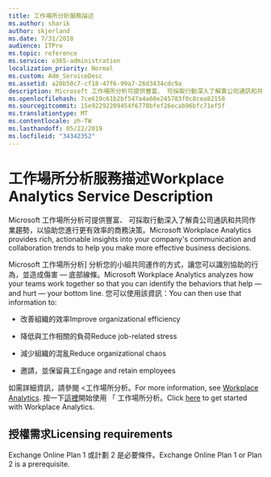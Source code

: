 ```yaml
---
title: 工作場所分析服務描述
ms.author: sharik
author: skjerland
ms.date: 7/31/2018
audience: ITPro
ms.topic: reference
ms.service: o365-administration
localization_priority: Normal
ms.custom: Adm_ServiceDesc
ms.assetid: a20b50c7-cf18-47f6-99a7-26d3434cdc9a
description: Microsoft 工作場所分析可提供豐富、 可採取行動深入了解貴公司通訊和共同作業趨勢，以協助您進行更有效率的商務決策。
ms.openlocfilehash: 7ce619c61b2bf547a4a60e245783f0c8cea82158
ms.sourcegitcommit: 15e92292209454f6778bfef26ecab96bfc71ef5f
ms.translationtype: MT
ms.contentlocale: zh-TW
ms.lasthandoff: 05/22/2019
ms.locfileid: "34342352"
---
```

# <a name="workplace-analytics-service-description"></a><span data-ttu-id="a9ab6-103">工作場所分析服務描述</span><span class="sxs-lookup"><span data-stu-id="a9ab6-103">Workplace Analytics Service Description</span></span>

<span data-ttu-id="a9ab6-104">Microsoft 工作場所分析可提供豐富、 可採取行動深入了解貴公司通訊和共同作業趨勢，以協助您進行更有效率的商務決策。</span><span class="sxs-lookup"><span data-stu-id="a9ab6-104">Microsoft Workplace Analytics provides rich, actionable insights into your company's communication and collaboration trends to help you make more effective business decisions.</span></span>
  
<span data-ttu-id="a9ab6-105">Microsoft 工作場所分析] 分析您的小組共同運作的方式，讓您可以識別協助的行為，並造成傷害 — 底部線條。</span><span class="sxs-lookup"><span data-stu-id="a9ab6-105">Microsoft Workplace Analytics analyzes how your teams work together so that you can identify the behaviors that help — and hurt — your bottom line.</span></span> <span data-ttu-id="a9ab6-106">您可以使用該資訊：</span><span class="sxs-lookup"><span data-stu-id="a9ab6-106">You can then use that information to:</span></span> 
  
- <span data-ttu-id="a9ab6-107">改善組織的效率</span><span class="sxs-lookup"><span data-stu-id="a9ab6-107">Improve organizational efficiency</span></span>
    
- <span data-ttu-id="a9ab6-108">降低與工作相關的負荷</span><span class="sxs-lookup"><span data-stu-id="a9ab6-108">Reduce job-related stress</span></span>
    
- <span data-ttu-id="a9ab6-109">減少組織的混亂</span><span class="sxs-lookup"><span data-stu-id="a9ab6-109">Reduce organizational chaos</span></span>
    
- <span data-ttu-id="a9ab6-110">邀請，並保留員工</span><span class="sxs-lookup"><span data-stu-id="a9ab6-110">Engage and retain employees</span></span>
    
<span data-ttu-id="a9ab6-111">如需詳細資訊，請參閱 <<c0>工作場所分析。</span><span class="sxs-lookup"><span data-stu-id="a9ab6-111">For more information, see [Workplace Analytics](https://go.microsoft.com/fwlink/?linkid=852492).</span></span> <span data-ttu-id="a9ab6-112">按一下[這裡](https://docs.microsoft.com/en-us/workplace-analytics/overview/get-started)開始使用 「 工作場所分析。</span><span class="sxs-lookup"><span data-stu-id="a9ab6-112">Click [here](https://docs.microsoft.com/en-us/workplace-analytics/overview/get-started) to get started with Workplace Analytics.</span></span> 
  
## <a name="licensing-requirements"></a><span data-ttu-id="a9ab6-113">授權需求</span><span class="sxs-lookup"><span data-stu-id="a9ab6-113">Licensing requirements</span></span>

<span data-ttu-id="a9ab6-114">Exchange Online Plan 1 或計劃 2 是必要條件。</span><span class="sxs-lookup"><span data-stu-id="a9ab6-114">Exchange Online Plan 1 or Plan 2 is a prerequisite.</span></span>